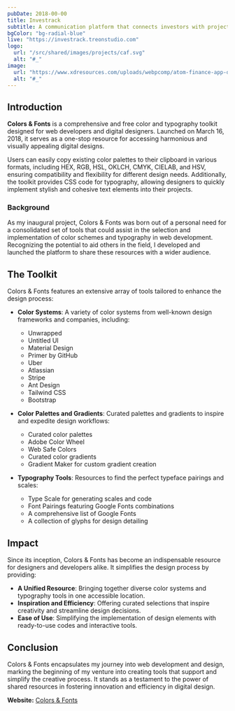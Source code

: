```yaml
---
pubDate: 2018-00-00
title: Investrack
subtitle: A communication platform that connects investors with project owners. Investrack offers clear visibility into project progress, financial performance, and potential investment returns.
bgColor: "bg-radial-blue"
live: "https://investrack.treonstudio.com"
logo:
  url: "/src/shared/images/projects/caf.svg"
  alt: "#_"
image:
  url: "https://www.xdresources.com/uploads/webpcomp/atom-finance-app-dashboard-ui-template-adobe-xd-template-preview-2.webp"
  alt: "#_"
---
```


## Introduction

**Colors & Fonts** is a comprehensive and free color and typography toolkit designed for web developers and digital designers. Launched on March 16, 2018, it serves as a one-stop resource for accessing harmonious and visually appealing digital designs.

Users can easily copy existing color palettes to their clipboard in various formats, including HEX, RGB, HSL, OKLCH, CMYK, CIELAB, and HSV, ensuring compatibility and flexibility for different design needs. Additionally, the toolkit provides CSS code for typography, allowing designers to quickly implement stylish and cohesive text elements into their projects.

### Background

As my inaugural project, Colors & Fonts was born out of a personal need for a consolidated set of tools that could assist in the selection and implementation of color schemes and typography in web development. Recognizing the potential to aid others in the field, I developed and launched the platform to share these resources with a wider audience.

## The Toolkit

Colors & Fonts features an extensive array of tools tailored to enhance the design process:

- **Color Systems**: A variety of color systems from well-known design frameworks and companies, including:

  - Unwrapped
  - Untitled UI
  - Material Design
  - Primer by GitHub
  - Uber
  - Atlassian
  - Stripe
  - Ant Design
  - Tailwind CSS
  - Bootstrap

- **Color Palettes and Gradients**: Curated palettes and gradients to inspire and expedite design workflows:

  - Curated color palettes
  - Adobe Color Wheel
  - Web Safe Colors
  - Curated color gradients
  - Gradient Maker for custom gradient creation

- **Typography Tools**: Resources to find the perfect typeface pairings and scales:
  - Type Scale for generating scales and code
  - Font Pairings featuring Google Fonts combinations
  - A comprehensive list of Google Fonts
  - A collection of glyphs for design detailing

## Impact

Since its inception, Colors & Fonts has become an indispensable resource for designers and developers alike. It simplifies the design process by providing:

- **A Unified Resource**: Bringing together diverse color systems and typography tools in one accessible location.
- **Inspiration and Efficiency**: Offering curated selections that inspire creativity and streamline design decisions.
- **Ease of Use**: Simplifying the implementation of design elements with ready-to-use codes and interactive tools.

## Conclusion

Colors & Fonts encapsulates my journey into web development and design, marking the beginning of my venture into creating tools that support and simplify the creative process. It stands as a testament to the power of shared resources in fostering innovation and efficiency in digital design.

**Website:** [Colors & Fonts](https://colorsandfonts.com)
